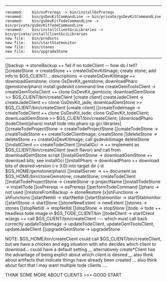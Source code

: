 --------------------------------------
	renamed:    bin/osPrereqs -> bin/installOsPrereqs
	renamed:    bin/gsDevKitCommandLine -> bin/private/gsDevKitCommandLine
	renamed:    bin/gsDevKitTodeCommandLine -> bin/private/gsDevKitTodeCommandLine
	renamed:    bin/installClientGciLibraries -> bin/private/installClientGciLibraries
	new file:   bin/products
	new file:   bin/startStatmonitor
	new file:   bin/stones
	new file:   bin/upgradeStone
--------------------------------------
[]backup                  -> stoneBackup            ++ fail if no todeClient -- how do I tell?
[]createStone             -> createStone            ++ createGsDevKitImage; 
                                                     create stone; add info to $GS_CLIENT/....descriptions
                        -> createGsDevKitImage    ++ downloadGemstone; clone GsDevKit_gemstone; 
                                                     downloadPharo (gemstone/pharo) install gsdevkit command line
createGemToolsClient    -> createGemToolsClient   ++ clone GsDevKit_gemtools; 
                                                     downloadGemStone >> $GS_CLIENT/bin/createClient [create client] 
createJadeClient        -> createJadeClient       ++ clone GsDevKit_jade; 
                                                     downloadGemStone >> $GS_CLIENT/bin/createClient [create client]
[]createTodeImage         -> createTodeClient       ++ clone GsDevKit_tode; clone GsDevKit_todeClient; 
                                                     downLoadGemStone >> $GS_CLIENT/bin/createClient;
                                                                         [downloadPharo (todeClient/pharo) install tode into pharo
                                                                          cp gci libraries]
[]createTodeProjectStone  -> createTodeProjectStone
[]createTodeStone         -> createTodeStone        ++ createTodeClientImage; createStone
[]deleteStone             -> deleteStone            ++ createGsDevKitImage; call gsdevkitimage deleteStone
[]installClient           == createTodeClient
[]installGci              ->                        ++ implement as $GS_CLIENT/bin/createClient (each flavor) and call from 
                                                     downloadGemStone script
[]installGemStone         -> downloadGemStone       ++ download bits; see installGci
[]installPharo            -> downloadPharo          ++ download bits of desired version (-v 3.0) into target 
                                                     dir (-d $GS_HOME/gemstone/pharo)
[]installServer           ->                        ++ document as $GS_HOME/bin/cloneGemstone; createStone; createTodeClient         
[]installTodeProjectStone -> createStone -p projectName
[]installTodeStone        -> installTode
[]osPrereqs               -> osPrereqs
[]performTodeCommand
[]pharo                   -> not used
[]restoreFromBackup       -> stoneRestore
[x]shFunctions             -> shFunctions
[]startNetldi             -> startNetldi
[]startStatmonitor        -> startStatmonitor
[]startStone              -> startStone
[]stoneNewExtent          -> newExtent
[]stones                  -> stones
[]stopNetldi              -> stopNetldi
[]stopStone               -> stopStone
[]tode                    -> tode                   ++ headless tode image in $GS_TODE_CLIENT/bin
[]todeClient              -> startClient w/args     ++ call $GS_CLIENT/bin/createClient --- which must call back correctly
updateTodeImage         -> updateTodeClient, updateGemToolsClient, updateJadeClient
[]upgradeGemStone         -> upgradeStone

NOTE:
  $GS_HOME/bin/createClient could call $GS_CLIENT/bin/createClient, but we have a chicken and egg situation with who decides which client to download... could have a default setting ,,, alternatively create\*Client has the advantage of being explict about which client is desired ,,, also think about artifacts that indicate things have already been created ... also think about fact that I may want multiple tode clients ....

THINK SOME MORE ABOUT CLIENTS >>> GOOD START 
